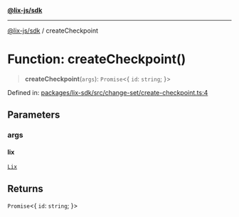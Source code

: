 [**@lix-js/sdk**](../README.md)

***

[@lix-js/sdk](../README.md) / createCheckpoint

# Function: createCheckpoint()

> **createCheckpoint**(`args`): `Promise`\<\{ `id`: `string`; \}\>

Defined in: [packages/lix-sdk/src/change-set/create-checkpoint.ts:4](https://github.com/opral/monorepo/blob/3bcc1f95be292671fbdc30a84e807512030f233b/packages/lix-sdk/src/change-set/create-checkpoint.ts#L4)

## Parameters

### args

#### lix

[`Lix`](../type-aliases/Lix.md)

## Returns

`Promise`\<\{ `id`: `string`; \}\>
